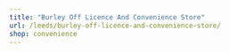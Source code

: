 ```yaml
---
title: "Burley Off Licence And Convenience Store"
url: /leeds/burley-off-licence-and-convenience-store/
shop: convenience
---
```

